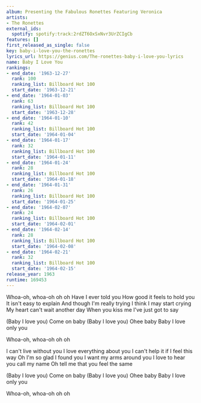 ```yaml
---
album: Presenting the Fabulous Ronettes Featuring Veronica
artists:
- The Ronettes
external_ids:
  spotify: spotify:track:2rdZT6OxSxNvr3UrZCIgCb
features: []
first_released_as_single: false
key: baby-i-love-you-the-ronettes
lyrics_url: https://genius.com/The-ronettes-baby-i-love-you-lyrics
name: Baby I Love You
rankings:
- end_date: '1963-12-27'
  rank: 100
  ranking_list: Billboard Hot 100
  start_date: '1963-12-21'
- end_date: '1964-01-03'
  rank: 63
  ranking_list: Billboard Hot 100
  start_date: '1963-12-28'
- end_date: '1964-01-10'
  rank: 42
  ranking_list: Billboard Hot 100
  start_date: '1964-01-04'
- end_date: '1964-01-17'
  rank: 32
  ranking_list: Billboard Hot 100
  start_date: '1964-01-11'
- end_date: '1964-01-24'
  rank: 28
  ranking_list: Billboard Hot 100
  start_date: '1964-01-18'
- end_date: '1964-01-31'
  rank: 26
  ranking_list: Billboard Hot 100
  start_date: '1964-01-25'
- end_date: '1964-02-07'
  rank: 24
  ranking_list: Billboard Hot 100
  start_date: '1964-02-01'
- end_date: '1964-02-14'
  rank: 28
  ranking_list: Billboard Hot 100
  start_date: '1964-02-08'
- end_date: '1964-02-21'
  rank: 32
  ranking_list: Billboard Hot 100
  start_date: '1964-02-15'
release_year: 1963
runtime: 169453
---
```

Whoa-oh, whoa-oh oh oh
Have I ever told you
How good it feels to hold you
It isn't easy to explain
And though I'm really trying
I think I may start crying
My heart can't wait another day
When you kiss me I've just got to say


(Baby I love you)
Come on baby
(Baby I love you)
Ohee baby
Baby I love only you

Whoa-oh, whoa-oh oh oh


I can't live without you
I love everything about you
I can't help it if I feel this way
Oh I'm so glad I found you
I want my arms around you
I love to hear you call my name
Oh tell me that you feel the same


(Baby I love you)
Come on baby
(Baby I love you)
Ohee baby
Baby I love only you

Whoa-oh, whoa-oh oh oh
